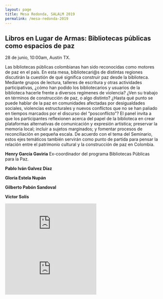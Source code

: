 ```yaml
---
layout: page
title: Mesa Redonda, SALALM 2019
permalink: /mesa-redonda-2019
---
```

## Libros en Lugar de Armas: Bibliotecas públicas como espacios de paz

28 de junio, 10:00am, Austin TX. 

Las bibliotecas públicas colombianas han sido reconocidas como motores de paz en el país. En esta mesa, bibliotecari@s de distintas regiones discutirán la cuestión de qué significa construir paz desde la biblioteca. Mediante grupos de lectura, talleres de escritura y otras actividades participativas, ¿cómo han podido los bibliotecarios y usuarios de la biblioteca hacerle frente a diversos regímenes de violencia?  ¿Ven su trabajo en términos de construcción de paz, o algo distinto? ¿Hasta qué punto se puede hablar de la paz en comunidades afectadas por desigualdades sociales, violencias estructurales y nuevos conflictos que no se han paliado en tiempos marcados por el discurso del “posconflicto”? El panel invita a que los participantes reflexionen acerca del papel de la biblioteca en crear plataformas alternativas de comunicación y expresión artística; preservar la memoria local; incluir a sujetos marginados; y fomentar procesos de reconciliación en pequeña escala. De acuerdo con el tema del Seminario, estos ejes temáticos también servirán como punto de partida para pensar la relación entre el patrimonio cultural y la construcción de paz en Colombia.

**Henry García Gaviria**
Ex-coordinador del programa Bibliotecas Públicas para la Paz.

**Pablo Iván Galvez Díaz**

**Gloria Estela Nupán** 

**Gilberto Pabón Sandoval**

**Víctor Solís** 

<section>
    <div class="box alt">
        <div class="row gtr-50 gtr-uniform">
            <div class="col-4"><iframe src="https://www.youtube.com/embed/yahFYY2-vpE" frameborder="0" allow="accelerometer; autoplay; encrypted-media; gyroscope; picture-in-picture" allowfullscreen></iframe></div>
            <div class="col-4"><iframe src="https://www.youtube.com/embed/9MuHl933MSU" frameborder="0" allow="accelerometer; autoplay; encrypted-media; gyroscope; picture-in-picture" allowfullscreen></iframe></div>
        </div>
    </div>     
</section>


